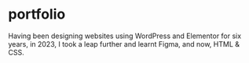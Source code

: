 # portfolio
Having been designing websites using WordPress and Elementor for six years, in 2023, I took a leap further and learnt Figma, and now, HTML &amp; CSS.
